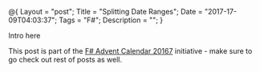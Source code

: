 @{
    Layout = "post";
    Title = "Splitting Date Ranges";
    Date = "2017-17-09T04:03:37";
    Tags = "F#";
    Description = "";
}

Intro here

<!--more-->

<div class="message">

This post is part of the [F# Advent Calendar 20167](https://sergeytihon.com/2017/10/22/f-advent-calendar-in-english-2017/) initiative - make sure to go check out rest of posts as well.